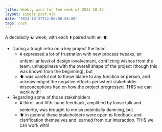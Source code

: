 ```yaml
---
title: Weekly wins for the week of 2023 10 23
layout: single_post.njk
date: "2023-10-27T12:00:00-08:00"
tags: post
---
```

A decidedly ☯️ week, with each ⬇️ paired with an ⬆️:
- During a tough retro on a key project the team
    - ⬇️ expressed a lot of frustration with new process tweaks, an unfamiliar level of design involvement, conflicting wishes from the team, unhappiness with the overall shape of the project (though this was known from the beginning), but
    - ⬆️ was careful not to throw blame to any function or person, and acknowledged the negative effects persistent stakeholder misconceptions had on how the project progressed. THIS we can work with!
- Regarding some of those stakeholders
    - ⬇️ third- and fifth-hand feedback, amplified by loose talk and seniority, was brought to me as potentially damning, but
    - ⬆️ in general these stakeholders were open to feedback and clarification themselves and learned from our interaction. THIS we can work with!
